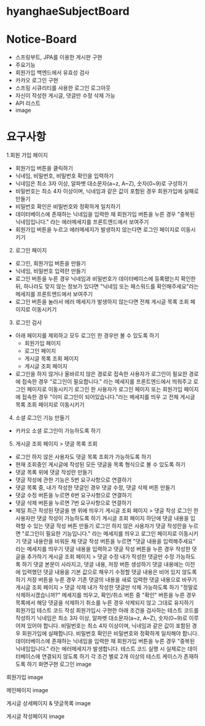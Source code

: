 # hyanghaeSubjectBoard

# Notice-Board
* 스프링부트, JPA를 이용한 게시판 구현
* 주요기능
* 회원가입 백엔드에서 유효성 검사
* 카카오 로그인 구현
* 스프링 시큐리티를 사용한 로그인 로그아웃
* 자신이 작성한 게시글, 댓글만 수정 삭제 가능
* API 리스트
* image

# 요구사항
1.회원 가입 페이지
 * 회원가입 버튼을 클릭하기
 * 닉네임, 비밀번호, 비밀번호 확인을 입력하기
 * 닉네임은 최소 3자 이상, 알파벳 대소문자(a~z, A~Z), 숫자(0~9)로 구성하기
 * 비밀번호는 최소 4자 이상이며, 닉네임과 같은 값이 포함된 경우 회원가입에 실패로 만들기
 * 비밀번호 확인은 비밀번호와 정확하게 일치하기
 * 데이터베이스에 존재하는 닉네임을 입력한 채 회원가입 버튼을 누른 경우 "중복된 닉네임입니다." 라는 에러메세지를 프론트엔드에서 보여주기
 * 회원가입 버튼을 누르고 에러메세지가 발생하지 않는다면 로그인 페이지로 이동시키기
2. 로그인 페이지
 * 로그인, 회원가입 버튼을 만들기
 * 닉네임, 비밀번호 입력란 만들기
 * 로그인 버튼을 누른 경우 닉네임과 비밀번호가 데이터베이스에 등록됐는지 확인한 뒤, 하나라도 맞지 않는 정보가 있다면 "닉네임 또는 패스워드를 확인해주세요"라는 메세지를 프론트엔드에서 보여주기
 * 로그인 버튼을 눌러서 에러 메세지가 발생하지 않는다면 전체 게시글 목록 조회 페이지로 이동시키기
3. 로그인 검사
 * 아래 페이지를 제외하고 모두 로그인 한 경우만 볼 수 있도록 하기 
   * 회원가입 페이지 
   * 로그인 페이지
   * 게시글 목록 조회 페이지
   * 게시글 조회 페이지
 * 로그인을 하지 않거나 올바르지 않은 경로로 접속한 사용자가 로그인이 필요한 경로에 접속한 경우 "로그인이 필요합니다."    라는 메세지를 프론트엔드에서 띄워주고 로그인 페이지로 이동시키기
   로그인 한 사용자가 로그인 페이지 또는 회원가입 페이지에 접속한 경우 "이미 로그인이 되어있습니다."라는 메세지를 띄우    고 전체 게시글 목록 조회 페이지로 이동시키기
4. 소셜 로그인 기능 만들기
 * 카카오 소셜 로그인이 가능하도록 하기
5. 게시글 조회 페이지 > 댓글 목록 조회
 * 로그인 하지 않은 사용자도 댓글 목록 조회가 가능하도록 하기
 * 현재 조회중인 게시글에 작성된 모든 댓글을 목록 형식으로 볼 수 있도록 하기
 * 댓글 목록 위에 댓글 작성란 만들기
  * 댓글 작성에 관한 기능은 5번 요구사항으로 연결하기
 * 댓글 목록 중, 내가 작성한 댓글인 경우 댓글 수정, 댓글 삭제 버튼 만들기
  * 댓글 수정 버튼을 누르면 6번 요구사항으로 연결하기
  * 댓글 삭제 버튼을 누르면 7번 요구사항으로 연결하기
 * 제일 최근 작성된 댓글을 맨 위에 띄우기
게시글 조회 페이지 > 댓글 작성
로그인 한 사용자만 댓글 작성이 가능하도록 하기
게시글 조회 페이지 하단에 댓글 내용을 입력할 수 있는 댓글 작성 버튼 만들기
로그인 하지 않은 사용자가 댓글 작성란을 누르면 "로그인이 필요한 기능입니다." 라는 메세지를 띄우고 로그인 페이지로 이동시키기
댓글 내용란을 비워둔 채 댓글 작성 버튼을 누르면 "댓글 내용을 입력해주세요" 라는 메세지를 띄우기
댓글 내용을 입력하고 댓글 작성 버튼을 누른 경우 작성한 댓글을 추가하기
게시글 조회 페이지 > 댓글 수정
내가 작성한 댓글만 수정 가능하도록 하기
댓글 본문이 사라지고, 댓글 내용, 저장 버튼 생성하기
댓글 내용에는 이전에 입력했던 댓글 내용을 기본 값으로 채우기
수정할 댓글 내용은 비어 있지 않도록 하기
저장 버튼을 누른 경우 기존 댓글의 내용을 새로 입력한 댓글 내용으로 바꾸기
게시글 조회 페이지 > 댓글 삭제
내가 작성한 댓글만 삭제 가능하도록 하기
"정말로 삭제하시겠습니까?" 메세지를 띄우고, 확인/취소 버튼 중 "확인" 버튼을 누른 경우 목록에서 해당 댓글을 삭제하기
취소를 누른 경우 삭제되지 않고 그대로 유지하기
회원가입 테스트 코드 작성
회원가입시 구현한 아래 조건을 검사하는 테스트 코드를 작성하기
닉네임은 최소 3자 이상, 알파벳 대소문자(a~z, A~Z), 숫자(0~9)로 이루어져 있어야 합니다.
비밀번호는 최소 4자 이상이며, 닉네임과 같은 값이 포함된 경우 회원가입에 실패합니다.
비밀번호 확인은 비밀번호와 정확하게 일치해야 합니다.
데이터베이스에 존재하는 닉네임을 입력한 채 회원가입 버튼을 누른 경우 "중복된 닉네임입니다." 라는 에러메세지가 발생합니다.
테스트 코드 실행 시 실제로는 데이터베이스에 연결되지 않도록 하기
각 조건 별로 2개 이상의 테스트 케이스가 존재하도록 하기
화면구현
로그인 image

회원가입 image

메인페이지 image

게시글 상세페이지 & 댓글목록 image

게시글 작성페이지 image
